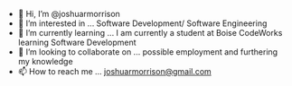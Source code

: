 - 👋 Hi, I’m @joshuarmorrison
- 👀 I’m interested in ... Software Development/ Software Engineering
- 🌱 I’m currently learning ... I am currently a student at Boise CodeWorks learning Software Development
- 💞️ I’m looking to collaborate on ... possible employment and furthering my knowledge
- 📫 How to reach me ... joshuarmorrison@gmail.com

<!---
joshuarmorrison/joshuarmorrison is a ✨ special ✨ repository because its `README.md` (this file) appears on your GitHub profile.
You can click the Preview link to take a look at your changes.
--->

